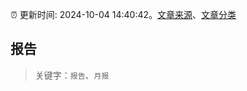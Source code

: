 :alarm_clock: 更新时间: 2024-10-04 14:40:42。[文章来源](/README.md)、[文章分类](/TAGS.md)

## 报告


> 关键字：`报告`、`月报`



